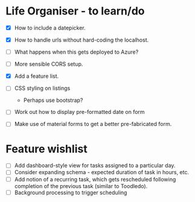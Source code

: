 # Life Organiser - to learn/do

- [X] How to include a datepicker.
- [X] How to handle urls without hard-coding the localhost.
- [ ] What happens when this gets deployed to Azure?
- [ ] More sensible CORS setup.
- [X] Add a feature list.
- [ ] CSS styling on listings
	- Perhaps use bootstrap?
- [ ] Work out how to display pre-formatted date on form
- [ ] Make use of material forms to get a better pre-fabricated form.


# Feature wishlist

- [ ] Add dashboard-style view for tasks assigned to a particular day.
- [ ] Consider expanding schema - expected duration of task in hours, etc.
- [ ] Add notion of a recurring task, which gets rescheduled following completion of the previous task (similar to Toodledo).
- [ ] Background processing to trigger scheduling
